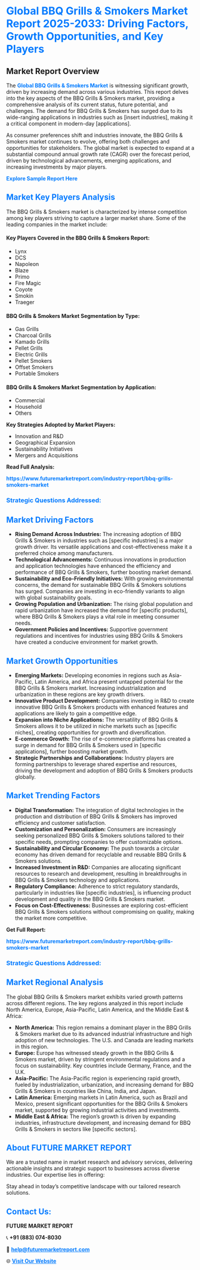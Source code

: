 <h1 style="color: #007BFF;">Global BBQ Grills & Smokers Market Report 2025-2033: Driving Factors, Growth Opportunities, and Key Players</h1>

<section id="overview">
<h2>Market Report Overview</h2>
<p>The <a href="https://www.futuremarketreport.com/industry-report/bbq-grills-smokers-market" style="color: #007BFF; text-decoration: none;"><strong>Global BBQ Grills & Smokers Market</strong></a> is witnessing significant growth, driven by increasing demand across various industries. This report delves into the key aspects of the BBQ Grills & Smokers market, providing a comprehensive analysis of its current status, future potential, and challenges. The demand for BBQ Grills & Smokers has surged due to its wide-ranging applications in industries such as [insert industries], making it a critical component in modern-day [applications].</p>
<p>As consumer preferences shift and industries innovate, the BBQ Grills & Smokers market continues to evolve, offering both challenges and opportunities for stakeholders. The global market is expected to expand at a substantial compound annual growth rate (CAGR) over the forecast period, driven by technological advancements, emerging applications, and increasing investments by major players.</p>
</section>

<section id="overview">
<p><a href="https://www.futuremarketreport.com/request-sample/reportId=52847" style="color: #007BFF; text-decoration: none;"><strong>Explore Sample Report Here</strong></a></p>
</section>

<section id="key-players">
<h2 style="color: #007BFF;">Market Key Players Analysis</h2>
<p>The BBQ Grills & Smokers market is characterized by intense competition among key players striving to capture a larger market share. Some of the leading companies in the market include:</p>
<h4>Key Players Covered in the BBQ Grills & Smokers Report:</h4>
<ul><li>Lynx</li><li>DCS</li><li>Napoleon</li><li>Blaze</li><li>Primo</li><li>Fire Magic</li><li>Coyote</li><li>Smokin</li><li>Traeger</li></ul>
<h4>BBQ Grills & Smokers Market Segmentation by Type:</h4>
<ul><li>Gas Grills</li><li>Charcoal Grills</li><li>Kamado Grills</li><li>Pellet Grills</li><li>Electric Grills</li><li>Pellet Smokers</li><li>Offset Smokers</li><li>Portable Smokers</li></ul>

<h4>BBQ Grills & Smokers Market Segmentation by Application:</h4>
<ul><li>Commercial</li><li>Household</li><li>Others</li></ul>
<p><strong>Key Strategies Adopted by Market Players:</strong></p>
<ul>
<li>Innovation and R&D</li>
<li>Geographical Expansion</li>
<li>Sustainability Initiatives</li>
<li>Mergers and Acquisitions</li>
</ul>
</section>

<section>
<p><strong>Read Full Analysis: </strong></p><a href="https://www.futuremarketreport.com/industry-report/bbq-grills-smokers-market" style="color: #007BFF; text-decoration: none;"><strong>https://www.futuremarketreport.com/industry-report/bbq-grills-smokers-market</strong></a>
<h3 style="color: #007BFF;">Strategic Questions Addressed:</h3>
</section>

<section id="driving-factors">
<h2 style="color: #007BFF;">Market Driving Factors</h2>
<ul>
<li><strong>Rising Demand Across Industries:</strong> The increasing adoption of BBQ Grills & Smokers in industries such as [specific industries] is a major growth driver. Its versatile applications and cost-effectiveness make it a preferred choice among manufacturers.</li>
<li><strong>Technological Advancements:</strong> Continuous innovations in production and application technologies have enhanced the efficiency and performance of BBQ Grills & Smokers, further boosting market demand.</li>
<li><strong>Sustainability and Eco-Friendly Initiatives:</strong> With growing environmental concerns, the demand for sustainable BBQ Grills & Smokers solutions has surged. Companies are investing in eco-friendly variants to align with global sustainability goals.</li>
<li><strong>Growing Population and Urbanization:</strong> The rising global population and rapid urbanization have increased the demand for [specific products], where BBQ Grills & Smokers plays a vital role in meeting consumer needs.</li>
<li><strong>Government Policies and Incentives:</strong> Supportive government regulations and incentives for industries using BBQ Grills & Smokers have created a conducive environment for market growth.</li>
</ul>
</section>

<section id="growth-opportunities">
<h2 style="color: #007BFF;">Market Growth Opportunities</h2>
<ul>
<li><strong>Emerging Markets:</strong> Developing economies in regions such as Asia-Pacific, Latin America, and Africa present untapped potential for the BBQ Grills & Smokers market. Increasing industrialization and urbanization in these regions are key growth drivers.</li>
<li><strong>Innovative Product Development:</strong> Companies investing in R&D to create innovative BBQ Grills & Smokers products with enhanced features and applications are likely to gain a competitive edge.</li>
<li><strong>Expansion into Niche Applications:</strong> The versatility of BBQ Grills & Smokers allows it to be utilized in niche markets such as [specific niches], creating opportunities for growth and diversification.</li>
<li><strong>E-commerce Growth:</strong> The rise of e-commerce platforms has created a surge in demand for BBQ Grills & Smokers used in [specific applications], further boosting market growth.</li>
<li><strong>Strategic Partnerships and Collaborations:</strong> Industry players are forming partnerships to leverage shared expertise and resources, driving the development and adoption of BBQ Grills & Smokers products globally.</li>
</ul>
</section>

<section id="trending-factors">
<h2 style="color: #007BFF;">Market Trending Factors</h2>
<ul>
<li><strong>Digital Transformation:</strong> The integration of digital technologies in the production and distribution of BBQ Grills & Smokers has improved efficiency and customer satisfaction.</li>
<li><strong>Customization and Personalization:</strong> Consumers are increasingly seeking personalized BBQ Grills & Smokers solutions tailored to their specific needs, prompting companies to offer customizable options.</li>
<li><strong>Sustainability and Circular Economy:</strong> The push towards a circular economy has driven demand for recyclable and reusable BBQ Grills & Smokers solutions.</li>
<li><strong>Increased Investment in R&D:</strong> Companies are allocating significant resources to research and development, resulting in breakthroughs in BBQ Grills & Smokers technology and applications.</li>
<li><strong>Regulatory Compliance:</strong> Adherence to strict regulatory standards, particularly in industries like [specific industries], is influencing product development and quality in the BBQ Grills & Smokers market.</li>
<li><strong>Focus on Cost-Effectiveness:</strong> Businesses are exploring cost-efficient BBQ Grills & Smokers solutions without compromising on quality, making the market more competitive.</li>
</ul>
</section>

<section>
<p><strong>Get Full Report: </strong></p><a href="https://www.futuremarketreport.com/industry-report/bbq-grills-smokers-market" style="color: #007BFF; text-decoration: none;"><strong>https://www.futuremarketreport.com/industry-report/bbq-grills-smokers-market</strong></a>
<h3 style="color: #007BFF;">Strategic Questions Addressed:</h3>
</section>


<section id="regional-analysis">
<h2 style="color: #007BFF;">Market Regional Analysis</h2>
<p>The global BBQ Grills & Smokers market exhibits varied growth patterns across different regions. The key regions analyzed in this report include North America, Europe, Asia-Pacific, Latin America, and the Middle East & Africa:</p>
<ul>
<li><strong>North America:</strong> This region remains a dominant player in the BBQ Grills & Smokers market due to its advanced industrial infrastructure and high adoption of new technologies. The U.S. and Canada are leading markets in this region.</li>
<li><strong>Europe:</strong> Europe has witnessed steady growth in the BBQ Grills & Smokers market, driven by stringent environmental regulations and a focus on sustainability. Key countries include Germany, France, and the U.K.</li>
<li><strong>Asia-Pacific:</strong> The Asia-Pacific region is experiencing rapid growth, fueled by industrialization, urbanization, and increasing demand for BBQ Grills & Smokers in countries like China, India, and Japan.</li>
<li><strong>Latin America:</strong> Emerging markets in Latin America, such as Brazil and Mexico, present significant opportunities for the BBQ Grills & Smokers market, supported by growing industrial activities and investments.</li>
<li><strong>Middle East & Africa:</strong> The region’s growth is driven by expanding industries, infrastructure development, and increasing demand for BBQ Grills & Smokers in sectors like [specific sectors].</li>
</ul>
</section>

<footer>
<h2 style="color: #007BFF;">About FUTURE MARKET REPORT</h2>
<p>We are a trusted name in market research and advisory services, delivering actionable insights and strategic support to businesses across diverse industries. Our expertise lies in offering:</p>

<p>Stay ahead in today’s competitive landscape with our tailored research solutions.</p>

<h2 style="color: #007BFF;">Contact Us:</h2>
<p><strong>FUTURE MARKET REPORT</strong></p>
<p>📞 <strong>+91 (883) 074-8030</strong></p>
<p>📧 <strong><a href="mailto:help@futuremarketreport.com" style="color: #007BFF;">help@futuremarketreport.com</a></strong></p>
<p>🌐 <strong><a href="https://www.futuremarketreport.com/" style="color: #007BFF;">Visit Our Website</a></strong></p>
</footer>